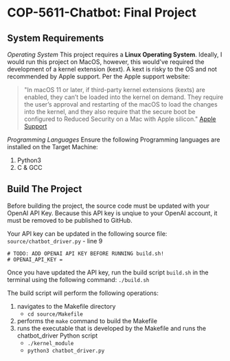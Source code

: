 # COP-5611-Chatbot: Final Project

## System Requirements
*Operating System*
This project requires a **Linux Operating System**. Ideally, I would run this project on MacOS, however, this would've required the development of a kernel extension (kext). A kext is risky to the OS and not recommended by Apple support. Per the Apple support website: 
> "In macOS 11 or later, if third-party kernel extensions (kexts) are enabled, they can’t be loaded into the kernel on demand. They require the user’s approval and restarting of the macOS to load the changes into the kernel, and they also require that the secure boot be configured to Reduced Security on a Mac with Apple silicon."
[Apple Support](https://support.apple.com/guide/deployment/system-and-kernel-extensions-in-macos-depa5fb8376f/web)

*Programming Languages*
Ensure the following Programming languages are installed on the Target Machine:
1. Python3
2. C & GCC


## Build The Project
Before building the project, the source code must be updated with your OpenAI API Key. Because this API key is unqiue to your OpenAI account, it must be removed to be published to GitHub. 

Your API key can be updated in the following source file:
`source/chatbot_driver.py` - line 9

```
# TODO: ADD OPENAI API KEY BEFORE RUNNING build.sh!
# OPENAI_API_KEY =
``` 

Once you have updated the API key, run the build script `build.sh` in the terminal using the following command: `./build.sh`

The build script will perform the following operations:
1. navigates to the Makefile directory 
    - `cd source/Makefile`
2. performs the `make` command to build the Makefile
3. runs the executable that is developed by the Makefile and runs the chatbot_driver Python script
    - `./kernel_module`
    - `python3 chatbot_driver.py`